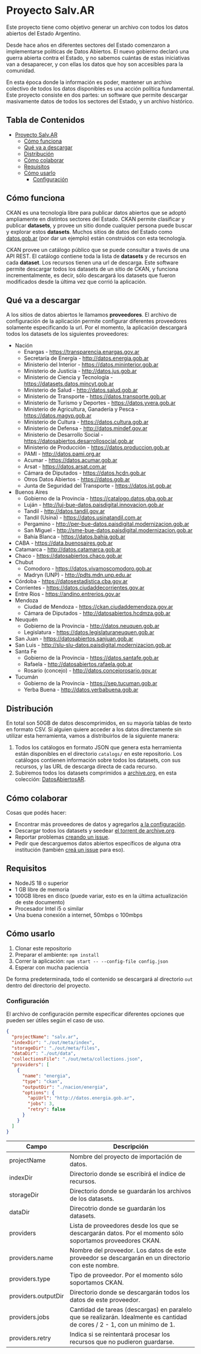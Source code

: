 # Proyecto Salv.AR

Este proyecto tiene como objetivo generar un archivo con todos los datos abiertos del Estado Argentino.

Desde hace años en diferentes sectores del Estado comenzaron a implementarse políticas de Datos Abiertos.
El nuevo gobierno declaró una guerra abierta contra el Estado, y no sabemos cuántas de estas iniciativas van
a desaparecer, y con ellas los datos que hoy son accesibles para la comunidad.

En esta época donde la información es poder, mantener un archivo colectivo de todos los datos disponibles es una
acción política fundamental. Este proyecto consiste en dos partes: un software que permite descargar masivamente
datos de todos los sectores del Estado, y un archivo histórico.

## Tabla de Contenidos

<!-- TOC -->
* [Proyecto Salv.AR](#proyecto-salvar)
  * [Cómo funciona](#cómo-funciona)
  * [Qué va a descargar](#qué-va-a-descargar)
  * [Distribución](#distribución)
  * [Cómo colaborar](#cómo-colaborar)
  * [Requisitos](#requisitos)
  * [Cómo usarlo](#cómo-usarlo)
    * [Configuración](#configuración)
<!-- TOC -->


## Cómo funciona

CKAN es una tecnología libre para publicar datos abiertos que se adoptó ampliamente en distintos sectores
del Estado. CKAN permite clasificar y publicar __datasets__, y provee un sitio donde cualquier persona puede
buscar y explorar estos __datasets__. Muchos sitios de datos del Estado como [datos.gob.ar](https://datos.gob.ar)
(por dar un ejemplo) están construidos con esta tecnología.

CKAN provee un catálogo público que se puede consultar a través de una API REST. El catálogo contiene toda la lista
de __datasets__ y de recursos en cada __dataset__. Los recursos tienen una url de descarga. Este software permite
descargar todos los datasets de un sitio de CKAN, y funciona incrementalmente, es decir, sólo descargará los datasets
que fueron modificados desde la última vez que corrió la aplicación.

## Qué va a descargar

A los sitios de datos abiertos le llamamos __proveedores__. El archivo de configuración de la aplicación permite
configurar diferentes proveedores solamente especificando la url. Por el momento, la aplicación descargará todos
los datasets de los siguientes proveedores:

* Nación
  * Enargas - https://transparencia.enargas.gov.ar
  * Secretaría de Energía - http://datos.energia.gob.ar
  * Ministerio del Interior - https://datos.mininterior.gob.ar
  * Ministerio de Justicia - http://datos.jus.gob.ar
  * Ministerio de Ciencia y Tecnología - https://datasets.datos.mincyt.gob.ar
  * Ministerio de Salud - http://datos.salud.gob.ar
  * Ministerio de Transporte - https://datos.transporte.gob.ar
  * Ministerio de Turismo y Deportes - https://datos.yvera.gob.ar
  * Ministerio de Agricultura, Ganadería y Pesca - https://datos.magyp.gob.ar
  * Ministerio de Cultura - https://datos.cultura.gob.ar
  * Ministerio de Defensa - http://datos.mindef.gov.ar
  * Ministerio de Desarrollo Social - https://datosabiertos.desarrollosocial.gob.ar
  * Ministerio de Producción - https://datos.produccion.gob.ar
  * PAMI - http://datos.pami.org.ar
  * Acumar - https://datos.acumar.gob.ar
  * Arsat - https://datos.arsat.com.ar
  * Cámara de Diputados - https://datos.hcdn.gob.ar
  * Otros Datos Abiertos - https://datos.gob.ar
  * Junta de Seguridad del Transporte - https://datos.jst.gob.ar
* Buenos Aires
  * Gobierno de la Provincia - https://catalogo.datos.gba.gob.ar
  * Luján - http://luj-bue-datos.paisdigital.innovacion.gob.ar
  * Tandil - http://datos.tandil.gov.ar
  * Tandil (Usina) - https://datos.usinatandil.com.ar
  * Pergamino - http://per-bue-datos.paisdigital.modernizacion.gob.ar
  * San Miguel - http://sme-bue-datos.paisdigital.modernizacion.gob.ar
  * Bahía Blanca - https://datos.bahia.gob.ar
* CABA - https://data.buenosaires.gob.ar
* Catamarca - http://datos.catamarca.gob.ar
* Chaco - https://datosabiertos.chaco.gob.ar
* Chubut
  * Comodoro - https://datos.vivamoscomodoro.gob.ar
  * Madryn (UNP) - http://pdts.mdn.unp.edu.ar
* Córdoba - https://datosestadistica.cba.gov.ar
* Corrientes - https://datos.ciudaddecorrientes.gov.ar
* Entre Rios - https://andino.entrerios.gov.ar
* Mendoza
  * Ciudad de Mendoza - https://ckan.ciudaddemendoza.gov.ar
  * Cámara de Diputados - http://datosabiertos.hcdmza.gob.ar
* Neuquén
  * Gobierno de la Provincia - http://datos.neuquen.gob.ar
  * Legislatura - https://datos.legislaturaneuquen.gob.ar
* San Juan - https://datosabiertos.sanjuan.gob.ar
* San Luis - http://slu-slu-datos.paisdigital.modernizacion.gob.ar
* Santa Fe
  * Gobierno de la Provincia - https://datos.santafe.gob.ar
  * Rafaela - http://datosabiertos.rafaela.gob.ar
  * Rosario (concejo) - http://datos.concejorosario.gov.ar
* Tucumán
  * Gobierno de la Provincia - https://sep.tucuman.gob.ar
  * Yerba Buena - http://datos.yerbabuena.gob.ar

## Distribución

En total son 50GB de datos descomprimidos, en su mayoría tablas de texto en formato CSV. Si alguien
quiere acceder a los datos directamente sin utilizar esta herramienta, vamos a distribuirlos de la
siguiente manera:

1. Todos los catálogos en formato JSON que genera esta herramienta están disponibles en el directorio `catalogs/`
  en este repositorio. Los catálogos contienen información sobre todos los datasets, con sus recursos, y las URL
  de descarga directa de cada recurso.
2. Subiremos todos los datasets comprimidos a [archive.org](https://archive.org), en esta colección:
  [DatosAbiertosAR](https://archive.org/details/DatosAbiertosAR).

## Cómo colaborar

Cosas que podés hacer:

* Encontrar más proveedores de datos y agregarlos [a la configuración](https://github.com/f-nyx/DatosAbiertosAR/blob/main/config.json).
* Descargar todos los datasets y seedear [el torrent de archive.org](https://archive.org/download/DatosAbiertosAR/DatosAbiertosAR_archive.torrent).
* Reportar problemas [creando un issue](https://github.com/f-nyx/DatosAbiertosAR/issues/new).
* Pedir que descarguemos datos abiertos específicos de alguna otra institución (también [creá un issue](https://github.com/f-nyx/DatosAbiertosAR/issues/new) para eso).

## Requisitos

* NodeJS 18 o superior
* 1 GB libre de memoria
* 100GB libres en disco (puede variar, esto es en la última actualización de este documento)
* Procesador Intel i5 o similar
* Una buena conexión a internet, 50mbps o 100mbps

## Cómo usarlo

1. Clonar este repositorio
2. Preparar el ambiente: `npm install` 
3. Correr la aplicación: `npm start -- --config-file config.json`
4. Esperar con mucha paciencia

De forma predeterminada, todo el contenido se descargará al directorio `out` dentro del directorio del proyecto.

### Configuración

El archivo de configuración permite especificar diferentes opciones que pueden ser útiles según el caso de uso.

```json
{
  "projectName": "salv.ar",
  "indexDir": "./out/meta/index",
  "storageDir": "./out/meta/files",
  "dataDir": "./out/data",
  "collectionsFile": "./out/meta/collections.json",
  "providers": [
    { 
      "name": "energia",
      "type": "ckan",
      "outputDir": "./nacion/energia",
      "options": {
        "apiUrl": "http://datos.energia.gob.ar",
        "jobs": 3,
        "retry": false
      }
    }
  ]
}
```

| Campo               | Descripción                                                                                                                |
|---------------------|----------------------------------------------------------------------------------------------------------------------------|
| projectName         | Nombre del proyecto de importación de datos.                                                                               |
| indexDir            | Directorio donde se escribirá el índice de recursos.                                                                       |
| storageDir          | Directorio donde se guardarán los archivos de los datasets.                                                                |
| dataDir             | Direcotrio donde se guardarán los datasets.                                                                                |
| providers           | Lista de proveedores desde los que se descargarán datos. Por el momento sólo soportamos proveedores CKAN.                  |
| providers.name      | Nombre del proveedor. Los datos de este proveedor se descargarán en un directorio con este nombre.                         |
| providers.type      | Tipo de proveedor. Por el momento sólo soportamos CKAN.                                                                    |
| providers.outputDir | Directorio donde se descargarán todos los datos de este proveedor.                                                         |
| providers.jobs      | Cantidad de tareas (descargas) en paralelo que se realizarán. Idealmente es cantidad de cores / 2 - 1, con un mínimo de 1. |
| providers.retry     | Indica si se reintentará procesar los recursos que no pudieron guardarse.                                                  |
